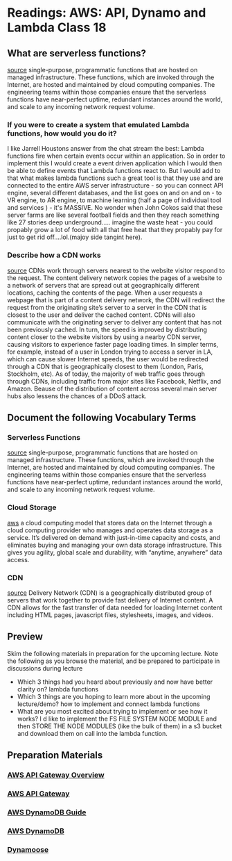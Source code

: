 # Readings: AWS: API, Dynamo and Lambda Class 18

## What are serverless functions?

[source](https://www.pubnub.com/blog/what-is-a-serverless-function/)
single-purpose, programmatic functions that are hosted on managed infrastructure. These functions, which are invoked through the Internet, are hosted and maintained by cloud computing companies. The engineering teams within those companies ensure that the serverless functions have near-perfect uptime, redundant instances around the world, and scale to any incoming network request volume.

### If you were to create a system that emulated Lambda functions, how would you do it?

I like Jarrell Houstons answer from the chat stream the best:
Lambda functions fire when certain events occur within an application. So in order to implement this I would create a event driven application which I would then be able to define events that Lambda functions react to.
But I would add to that what makes lambda functions such a great tool is that they use and are connected to the entire AWS server infrastructure - so you can connect API engine, several different databases, and the list goes on and on and on - to VR engine, to AR engine, to machine learning (half a page of individual tool and services ) - it's MASSIVE. No wonder when John Cokos said that these server farms are like several football fields and then they reach something like 27 stories deep underground..... imagine the waste heat - you could propably grow a lot of food with all that free heat that they propably pay for just to get rid off....lol.(majoy side tangint here).

### Describe how a CDN works

[source](https://cyberhoot.com/cybrary/content-delivery-network-cdn/)
CDNs work through servers nearest to the website visitor respond to the request. The content delivery network copies the pages of a website to a network of servers that are spread out at geographically different locations, caching the contents of the page. When a user requests a webpage that is part of a content delivery network, the CDN will redirect the request from the originating site’s server to a server in the CDN that is closest to the user and deliver the cached content. CDNs will also communicate with the originating server to deliver any content that has not been previously cached. In turn, the speed is improved by distributing content closer to the website visitors by using a nearby CDN server, causing visitors to experience faster page loading times. In simpler terms, for example, instead of a user in London trying to access a server in LA, which can cause slower Internet speeds, the user would be redirected through a CDN that is geographically closest to them (London, Paris, Stockholm, etc). As of today, the majority of web traffic goes through through CDNs, including traffic from major sites like Facebook, Netflix, and Amazon. Beause of the distribution of content across several main server hubs also lessens the chances of a DDoS attack.

## Document the following Vocabulary Terms

### Serverless Functions

[source](https://www.pubnub.com/blog/what-is-a-serverless-function/)
single-purpose, programmatic functions that are hosted on managed infrastructure. These functions, which are invoked through the Internet, are hosted and maintained by cloud computing companies. The engineering teams within those companies ensure that the serverless functions have near-perfect uptime, redundant instances around the world, and scale to any incoming network request volume.

### Cloud Storage

[aws](https://aws.amazon.com/what-is-cloud-storage/)
a cloud computing model that stores data on the Internet through a cloud computing provider who manages and operates data storage as a service. It’s delivered on demand with just-in-time capacity and costs, and eliminates buying and managing your own data storage infrastructure. This gives you agility, global scale and durability, with “anytime, anywhere” data access.

### CDN

[source](https://cyberhoot.com/cybrary/content-delivery-network-cdn/)
Delivery Network (CDN) is a geographically distributed group of servers that work together to provide fast delivery of Internet content. A CDN allows for the fast transfer of data needed for loading Internet content including HTML pages, javascript files, stylesheets, images, and videos.

## Preview

Skim the following materials in preparation for the upcoming lecture. Note the following as you browse the material, and be prepared to participate in discussions during lecture

- Which 3 things had you heard about previously and now have better clarity on?
  lambda functions
- Which 3 things are you hoping to learn more about in the upcoming lecture/demo?
  how to implement and connect lambda functions
- What are you most excited about trying to implement or see how it works?
  I d like to implement the FS FILE SYSTEM NODE MODULE and then STORE THE NODE MODULES (like the bulk of them) in a s3 bucket and download them on call into the lambda function.

## Preparation Materials

### [AWS API Gateway Overview](https://www.serverless.com/amazon-api-gateway)

### [AWS API Gateway](https://aws.amazon.com/api-gateway/)

### [AWS DynamoDB Guide](https://www.dynamodbguide.com/what-is-dynamo-db/)

### [AWS DynamoDB](https://aws.amazon.com/dynamodb/)

### [Dynamoose](https://dynamoosejs.com/getting_started/Introduction)
